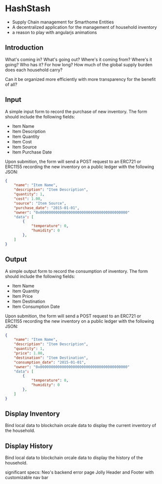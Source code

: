 # HashStash
- Supply Chain management for Smarthome Entities
- A decentralized application for the management of household inventory
- a reason to play with angularjs animations

## Introduction
What's coming in? What's going out?  Where's it coming from? Where's it going?  Who has it? For how long? How much of the global supply burden does each household carry?

Can it be organized more efficiently with more transparency for the benefit of all?


## Input
A simple input form to record the purchase of new inventory.  The form should include the following fields:

* Item Name
* Item Description
* Item Quantity
* Item Cost
* Item Source
* Item Purchase Date

Upon submition, the form will send a POST request to an ERC721 or ERC1155 recording the new inventory on a public ledger with the following JSON:

```json
{
    "name": "Item Name",
    "description": "Item Description",
    "quantity": 1,
    "cost": 1.00,
    "source": "Item Source",
    "purchase_date": "2015-01-01",
    "owner": "0x0000000000000000000000000000000000000000"
    "data": [
        {
            "temperature": 0,
            "humidity": 0
        },
    ]
}
```

## Output
A simple output form to record the consumption of inventory.  The form should include the following fields:

* Item Name
* Item Quantity
* Item Price
* Item Destination
* Item Consumption Date

Upon submition, the form will send a POST request to an ERC721 or ERC1155 recording the new inventory on a public ledger with the following JSON:

```json
{
    "name": "Item Name",
    "description": "Item Description",
    "quantity": 1,
    "price": 1.00,
    "destination": "Item Destination",
    "consumption_date": "2015-01-01",
    "owner": "0x0000000000000000000000000000000000000000"
    "data": [
        {
            "temperature": 0,
            "humidity": 0
        },
    ]
}
```

## Display Inventory
Bind local data to blockchain orcale data to display the current inventory of the household.

## Display History
Bind local data to blockchain orcale data to display the history of the household.










significant specs:
    Neo's backend error page
    Jolly Header and Footer with customizable nav bar